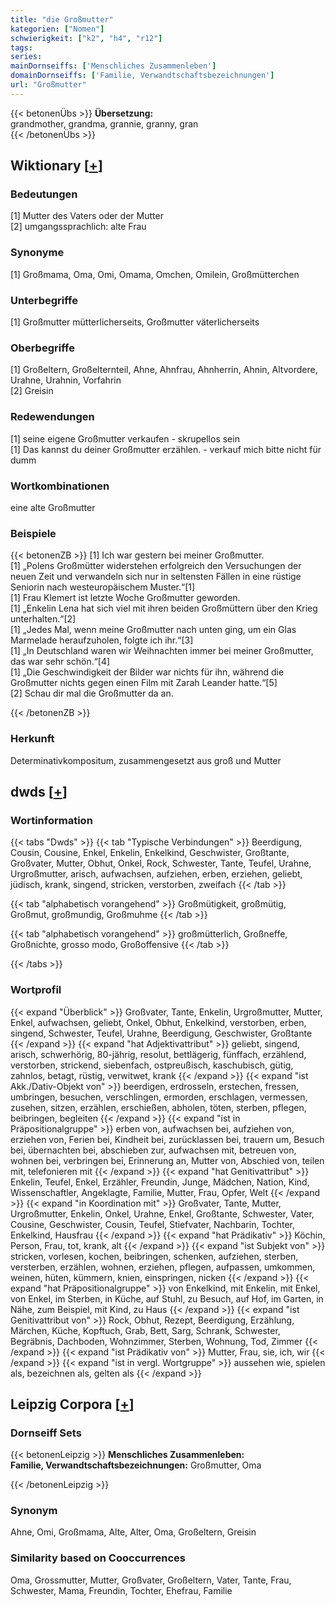 ```yaml
---
title: "die Großmutter"
kategorien: ["Nomen"]
schwierigkeit: ["k2", "h4", "r12"]
tags:
series:
mainDornseiffs: ['Menschliches Zusammenleben']
domainDornseiffs: ['Familie, Verwandtschaftsbezeichnungen']
url: "Großmutter"
---
```


{{< betonenÜbs >}}
**Übersetzung:**  
grandmother, grandma, grannie, granny, gran  
{{< /betonenÜbs >}}

## Wiktionary [[+](https://de.wiktionary.org/wiki/Großmutter)]

### Bedeutungen
[1] Mutter des Vaters oder der Mutter  
[2] umgangssprachlich: alte Frau  

### Synonyme
[1] Großmama, Oma, Omi, Omama, Omchen, Omilein, Großmütterchen  

### Unterbegriffe
[1] Großmutter mütterlicherseits, Großmutter väterlicherseits  

### Oberbegriffe
[1] Großeltern, Großelternteil, Ahne, Ahnfrau, Ahnherrin, Ahnin, Altvordere, Urahne, Urahnin, Vorfahrin  
[2] Greisin  

### Redewendungen
[1] seine eigene Großmutter verkaufen  - skrupellos sein  
[1] Das kannst du deiner Großmutter erzählen.  - verkauf mich bitte nicht für dumm  

### Wortkombinationen
eine alte Großmutter  

### Beispiele
{{< betonenZB >}}
[1] Ich war gestern bei meiner Großmutter.  
[1] „Polens Großmütter widerstehen erfolgreich den Versuchungen der neuen Zeit und verwandeln sich nur in seltensten Fällen in eine rüstige Seniorin nach westeuropäischem Muster.“[1]  
[1] Frau Klemert ist letzte Woche Großmutter geworden.  
[1] „Enkelin Lena hat sich viel mit ihren beiden Großmüttern über den Krieg unterhalten.“[2]  
[1] „Jedes Mal, wenn meine Großmutter nach unten ging, um ein Glas Marmelade heraufzuholen, folgte ich ihr.“[3]  
[1] „In Deutschland waren wir Weihnachten immer bei meiner Großmutter, das war sehr schön.“[4]  
[1] „Die Geschwindigkeit der Bilder war nichts für ihn, während die Großmutter nichts gegen einen Film mit Zarah Leander hatte.“[5]  
[2] Schau dir mal die Großmutter da an.  

{{< /betonenZB >}}
### Herkunft
Determinativkompositum, zusammengesetzt aus groß und Mutter  



## dwds [[+](https://www.dwds.de/wb/Großmutter)]

### Wortinformation
{{< tabs "Dwds" >}}
{{< tab "Typische Verbindungen" >}}
Beerdigung, Cousin, Cousine, Enkel, Enkelin, Enkelkind, Geschwister, Großtante, Großvater, Mutter, Obhut, Onkel, Rock, Schwester, Tante, Teufel, Urahne, Urgroßmutter, arisch, aufwachsen, aufziehen, erben, erziehen, geliebt, jüdisch, krank, singend, stricken, verstorben, zweifach
{{< /tab >}}

{{< tab "alphabetisch vorangehend" >}}
Großmütigkeit, großmütig, Großmut, großmundig, Großmuhme
{{< /tab >}}

{{< tab "alphabetisch vorangehend" >}}
großmütterlich, Großneffe, Großnichte, grosso modo, Großoffensive
{{< /tab >}}

{{< /tabs >}}

### Wortprofil
{{< expand "Überblick" >}} Großvater, Tante, Enkelin, Urgroßmutter, Mutter, Enkel, aufwachsen, geliebt, Onkel, Obhut, Enkelkind, verstorben, erben, singend, Schwester, Teufel, Urahne, Beerdigung, Geschwister, Großtante {{< /expand >}}
{{< expand "hat Adjektivattribut" >}} geliebt, singend, arisch, schwerhörig, 80-jährig, resolut, bettlägerig, fünffach, erzählend, verstorben, strickend, siebenfach, ostpreußisch, kaschubisch, gütig, zahnlos, betagt, rüstig, verwitwet, krank {{< /expand >}}
{{< expand "ist Akk./Dativ-Objekt von" >}} beerdigen, erdrosseln, erstechen, fressen, umbringen, besuchen, verschlingen, ermorden, erschlagen, vermessen, zusehen, sitzen, erzählen, erschießen, abholen, töten, sterben, pflegen, beibringen, begleiten {{< /expand >}}
{{< expand "ist in Präpositionalgruppe" >}} erben von, aufwachsen bei, aufziehen von, erziehen von, Ferien bei, Kindheit bei, zurücklassen bei, trauern um, Besuch bei, übernachten bei, abschieben zur, aufwachsen mit, betreuen von, wohnen bei, verbringen bei, Erinnerung an, Mutter von, Abschied von, teilen mit, telefonieren mit {{< /expand >}}
{{< expand "hat Genitivattribut" >}} Enkelin, Teufel, Enkel, Erzähler, Freundin, Junge, Mädchen, Nation, Kind, Wissenschaftler, Angeklagte, Familie, Mutter, Frau, Opfer, Welt {{< /expand >}}
{{< expand "in Koordination mit" >}} Großvater, Tante, Mutter, Urgroßmutter, Enkelin, Onkel, Urahne, Enkel, Großtante, Schwester, Vater, Cousine, Geschwister, Cousin, Teufel, Stiefvater, Nachbarin, Tochter, Enkelkind, Hausfrau {{< /expand >}}
{{< expand "hat Prädikativ" >}} Köchin, Person, Frau, tot, krank, alt {{< /expand >}}
{{< expand "ist Subjekt von" >}} stricken, vorlesen, kochen, beibringen, schenken, aufziehen, sterben, versterben, erzählen, wohnen, erziehen, pflegen, aufpassen, umkommen, weinen, hüten, kümmern, knien, einspringen, nicken {{< /expand >}}
{{< expand "hat Präpositionalgruppe" >}} von Enkelkind, mit Enkelin, mit Enkel, von Enkel, im Sterben, in Küche, auf Stuhl, zu Besuch, auf Hof, im Garten, in Nähe, zum Beispiel, mit Kind, zu Haus {{< /expand >}}
{{< expand "ist Genitivattribut von" >}} Rock, Obhut, Rezept, Beerdigung, Erzählung, Märchen, Küche, Kopftuch, Grab, Bett, Sarg, Schrank, Schwester, Begräbnis, Dachboden, Wohnzimmer, Sterben, Wohnung, Tod, Zimmer {{< /expand >}}
{{< expand "ist Prädikativ von" >}} Mutter, Frau, sie, ich, wir {{< /expand >}}
{{< expand "ist in vergl. Wortgruppe" >}} aussehen wie, spielen als, bezeichnen als, gelten als {{< /expand >}}

## Leipzig Corpora [[+](https://corpora.uni-leipzig.de/en/res?word=Großmutter&corpusId=deu_newscrawl-public_2018)]

### Dornseiff Sets
{{< betonenLeipzig >}}
**Menschliches Zusammenleben:**  
**Familie, Verwandtschaftsbezeichnungen:** Großmutter, Oma  

{{< /betonenLeipzig >}}

### Synonym
Ahne, Omi, Großmama, Alte, Alter, Oma, Großeltern, Greisin


### Similarity based on Cooccurrences
Oma, Grossmutter, Mutter, Großvater, Großeltern, Vater, Tante, Frau, Schwester, Mama, Freundin, Tochter, Ehefrau, Familie

